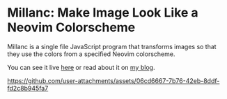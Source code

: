 # Millanc: Make Image Look Like a Neovim Colorscheme

Millanc is a single file JavaScript program that transforms images so that they use the colors from a specified Neovim colorscheme.

You can see it live [here](https://tomontheinternet.com/millanc) or read about it on [my blog](https://tomontheinternet.com/recolor-images-with-neovim-palettes).

https://github.com/user-attachments/assets/06cd6667-7b76-42eb-8ddf-fd2c8b945fa7
